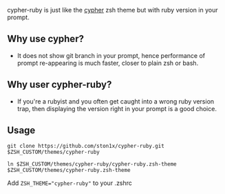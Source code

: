 cypher-ruby is just like the [cypher](https://github.com/ohmyzsh/ohmyzsh/blob/master/themes/cypher.zsh-theme) zsh theme but with ruby version in your prompt.

## Why use cypher?
- It does not show git branch in your prompt, hence performance of prompt re-appearing is much faster, closer to plain zsh or bash.

## Why user cypher-ruby?
- If you're a rubyist and you often get caught into a wrong ruby version trap, then displaying the version right in your prompt is a good choice.

## Usage
`git clone https://github.com/ston1x/cypher-ruby.git $ZSH_CUSTOM/themes/cypher-ruby`

`ln $ZSH_CUSTOM/themes/cypher-ruby/cypher-ruby.zsh-theme $ZSH_CUSTOM/themes/cypher-ruby.zsh-theme`

Add `ZSH_THEME="cypher-ruby"` to your .zshrc
